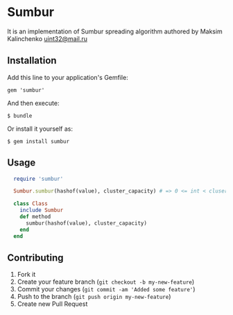 # Sumbur

It is an implementation of Sumbur spreading algorithm authored by Maksim Kalinchenko uint32@mail.ru

## Installation

Add this line to your application's Gemfile:

    gem 'sumbur'

And then execute:

    $ bundle

Or install it yourself as:

    $ gem install sumbur

## Usage

```ruby
  require 'sumbur'

  Sumbur.sumbur(hashof(value), cluster_capacity) # => 0 <= int < cluser_capacity

  class Class
    include Sumbur
    def method
      sumbur(hashof(value), cluster_capacity)
    end
  end
```

## Contributing

1. Fork it
2. Create your feature branch (`git checkout -b my-new-feature`)
3. Commit your changes (`git commit -am 'Added some feature'`)
4. Push to the branch (`git push origin my-new-feature`)
5. Create new Pull Request
